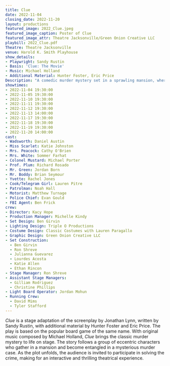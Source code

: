 ```yaml
---
title: Clue
date: 2022-11-04
closing_date: 2022-11-20
layout: productions
featured_image: 2022_Clue.jpeg
featured_image_caption: Poster of Clue
featured_image_attr: Theatre Jacksonville/Green Onion Creative LLC
playbill: 2022_Clue.pdf
Theatre: Theatre Jacksonville
venue: Harold K. Smith Playhouse
show_details:
- Playwright: Sandy Rustin
- Basis: 'Clue: The Movie'
- Music: Michael Holland
- Additional Material: Hunter Foster, Eric Price
Description: "A comedic murder mystery set in a sprawling mansion, where guests find themselves embroiled in a whodunit involving eccentric characters, hidden weapons, and a series of twists that keep audiences guessing until the end."
showtimes:
- 2022-11-04 19:30:00
- 2022-11-05 19:30:00
- 2022-11-10 19:30:00
- 2022-11-11 19:30:00
- 2022-11-12 19:30:00
- 2022-11-13 14:00:00
- 2022-11-17 19:30:00
- 2022-11-18 19:30:00
- 2022-11-19 19:30:00
- 2022-11-20 14:00:00
cast:
- Wadsworth: Daniel Austin
- Miss Scarlet: Katie Johnston
- Mrs. Peacock: Cathy O'Brien
- Mrs. White: Sommer Farhat
- Colonel Mustard: Michael Porter
- Prof. Plum: Richard Rosado
- Mr. Green: Jordan Born
- Mr. Boddy: Brian Seymour
- Yvette: Rachel Jones
- Cook/Telegram Girl: Lauren Pitre
- Patrolman: Noah Hall
- Motorist: Matthew Turnage
- Police Chief: Evan Gould
- FBI Agent: Ben Frick
crew:
- Director: Kacy Hope
- Production Manager: Michelle Kindy
- Set Design: Ben Girvin
- Lighting Design: Triple O Productions
- Costume Design: Classic Costumes with Lauren Paragallo
- Graphic Design: Green Onion Creative LLC
- Set Construction:
  - Ben Girvin
  - Ron Shreve
  - Julianna Guevarez
  - Lourdes Acosta
  - Katie Allen
  - Ethan Rincon
- Stage Manager: Ron Shreve
- Assistant Stage Managers:
  - Gilliam Rodriguez
  - Christine Phillips
- Light Board Operator: Jordan Mohun
- Running Crew:
  - David Mims
  - Tyler Stafford
---
```

*Clue* is a stage adaptation of the screenplay by Jonathan Lynn, written by Sandy Rustin, with additional material by Hunter Foster and Eric Price. The play is based on the popular board game of the same name. With original music composed by Michael Holland, *Clue* brings the classic murder mystery to life on stage. The story follows a group of eccentric characters who gather in a mansion and become entangled in a mysterious murder case. As the plot unfolds, the audience is invited to participate in solving the crime, making for an interactive and thrilling theatrical experience.